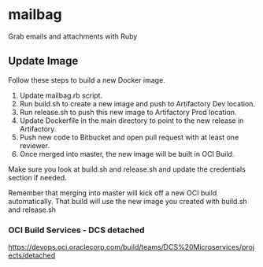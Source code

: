 # mailbag
Grab emails and attachments with Ruby

## Update Image
Follow these steps to build a new Docker image.

1. Update mailbag.rb script.
2. Run build.sh to create a new image and push to Artifactory Dev location.
3. Run release.sh to push this new image to Artifactory Prod location.
4. Update Dockerfile in the main directory to point to the new release in Artifactory.
5. Push new code to Bitbucket and open pull request with at least one reviewer.
6. Once merged into master, the new image will be built in OCI Build.

Make sure you look at build.sh and release.sh and update the credentials section if needed.

Remember that merging into master will kick off a new OCI build automatically.
That build will use the new image you created with build.sh and release.sh

### OCI Build Services - DCS detached
https://devops.oci.oraclecorp.com/build/teams/DCS%20Microservices/projects/detached
